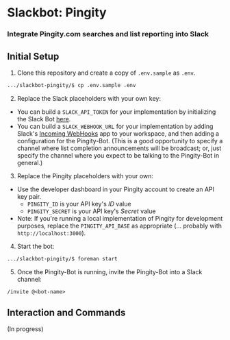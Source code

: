 # Slackbot: Pingity
### Integrate Pingity.com searches and list reporting into Slack

## Initial Setup
1. Clone this repository and create a copy of `.env.sample` as `.env`.

```bash
.../slackbot-pingity/$ cp .env.sample .env
```

2. Replace the Slack placeholders with your own key:
  * You can build a `SLACK_API_TOKEN` for your implementation by initializing the Slack Bot [here](http://slack.com/services/new/bot).
  * You can build a `SLACK_WEBHOOK_URL` for your implementation by adding Slack's [Incoming WebHooks](https://slack.com/apps/A0F7XDUAZ-incoming-webhooks) app to your workspace, and then adding a configuration for the Pingity-Bot.  (This is a good opportunity to specify a channel where list completion announcements will be broadcast; or, just specify the channel where you expect to be talking to the Pingity-Bot in general.)

3. Replace the Pingity placeholders with your own:
  * Use the developer dashboard in your Pingity account to create an API key pair.
    * `PINGITY_ID` is your API key's *ID* value
    * `PINGITY_SECRET` is your API key's *Secret* value
  * Note: If you're running a local implementation of Pingity for development purposes, replace the `PINGITY_API_BASE` as appropriate (... probably with `http://localhost:3000`).

4. Start the bot:
```bash
.../slackbot-pingity/$ foreman start
```

5. Once the Pingity-Bot is running, invite the Pingity-Bot into a Slack channel:
```
/invite @<bot-name>
```

## Interaction and Commands
(In progress)

